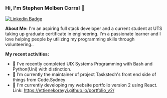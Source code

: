 ### Hi, I'm Stephen Melben Corral 👋

[![Linkedin Badge](https://img.shields.io/badge/-LinkedIn-0e76a8?style=flat-square&logo=Linkedin&logoColor=white)](https://www.linkedin.com/in/stephen-melben-corral-73468b6b)

**About Me:**
I'm an aspiring full stack developer and a current student at UTS taking up graduate certificate in engineering. 
I'm a passionate learner and I love helping people by utilizing my programming skills through volunteering..

**My recent activities:**
- 🌱 I’ve recently completed UIX Systems Programming with Bash and Python(Uni) with distinction.
- 🔭 I’m currently the maintainer of project Taskstech's front end side of things from Code.Sydney
- 🔨 I'm currently developing my website portfolio version 2 using React.
      Link: https://ettienekorayyi.github.io/portfolio_v2/

<!--
**ettienekorayyi/ettienekorayyi** is a ✨ _special_ ✨ repository because its `README.md` (this file) appears on your GitHub profile.

Here are some ideas to get you started:

- 🔭 I’m currently working on ...
- 🌱 I’m currently learning ...
- 👯 I’m looking to collaborate on ...
- 🤔 I’m looking for help with ...
- 💬 Ask me about ...
- 📫 How to reach me: ...
- 😄 Pronouns: ...
- ⚡ Fun fact: ...
-->
